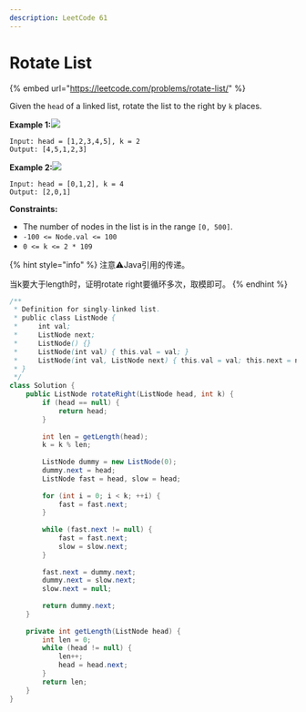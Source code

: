 ```yaml
---
description: LeetCode 61
---
```


# Rotate List

{% embed url="https://leetcode.com/problems/rotate-list/" %}

Given the `head` of a linked list, rotate the list to the right by `k` places.

**Example 1:**![](https://assets.leetcode.com/uploads/2020/11/13/rotate1.jpg)

```
Input: head = [1,2,3,4,5], k = 2
Output: [4,5,1,2,3]
```

**Example 2:**![](https://assets.leetcode.com/uploads/2020/11/13/roate2.jpg)

```
Input: head = [0,1,2], k = 4
Output: [2,0,1]
```

**Constraints:**

* The number of nodes in the list is in the range `[0, 500]`.
* `-100 <= Node.val <= 100`
* `0 <= k <= 2 * 109`

{% hint style="info" %}
注意⚠️Java引用的传递。

当k要大于length时，证明rotate right要循环多次，取模即可。
{% endhint %}

```java
/**
 * Definition for singly-linked list.
 * public class ListNode {
 *     int val;
 *     ListNode next;
 *     ListNode() {}
 *     ListNode(int val) { this.val = val; }
 *     ListNode(int val, ListNode next) { this.val = val; this.next = next; }
 * }
 */
class Solution {
    public ListNode rotateRight(ListNode head, int k) {
        if (head == null) {
            return head;
        }
        
        int len = getLength(head);
        k = k % len;
        
        ListNode dummy = new ListNode(0);
        dummy.next = head;
        ListNode fast = head, slow = head;
        
        for (int i = 0; i < k; ++i) {
            fast = fast.next;
        }
        
        while (fast.next != null) {
            fast = fast.next;
            slow = slow.next;
        }
        
        fast.next = dummy.next;
        dummy.next = slow.next;
        slow.next = null;
        
        return dummy.next;
    }
    
    private int getLength(ListNode head) {
        int len = 0;
        while (head != null) {
            len++;
            head = head.next;
        }
        return len;
    }
}
```
